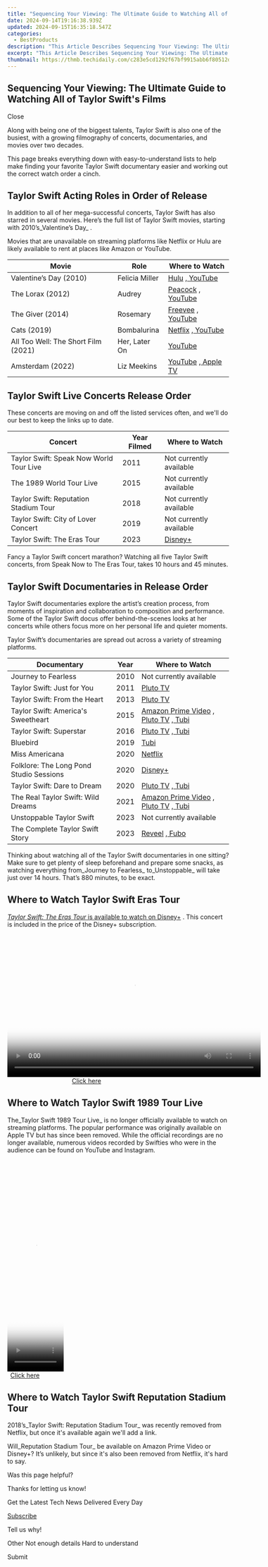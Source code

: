 ```yaml
---
title: "Sequencing Your Viewing: The Ultimate Guide to Watching All of Taylor Swift's Films"
date: 2024-09-14T19:16:38.939Z
updated: 2024-09-15T16:35:18.547Z
categories:
  - BestProducts
description: "This Article Describes Sequencing Your Viewing: The Ultimate Guide to Watching All of Taylor Swift's Films"
excerpt: "This Article Describes Sequencing Your Viewing: The Ultimate Guide to Watching All of Taylor Swift's Films"
thumbnail: https://thmb.techidaily.com/c283e5cd1292f67bf9915abb6f80512d4b71e72814dc3723834abc073685ea0d.jpg
---
```


## Sequencing Your Viewing: The Ultimate Guide to Watching All of Taylor Swift's Films

Close 

 Along with being one of the biggest talents, Taylor Swift is also one of the busiest, with a growing filmography of concerts, documentaries, and movies over two decades.

 This page breaks everything down with easy-to-understand lists to help make finding your favorite Taylor Swift documentary easier and working out the correct watch order a cinch.  

##  Taylor Swift Acting Roles in Order of Release 

 In addition to all of her mega-successful concerts, Taylor Swift has also starred in several movies. Here’s the full list of Taylor Swift movies, starting with 2010’s_Valentine’s Day_ .

 Movies that are unavailable on streaming platforms like Netflix or Hulu are likely available to rent at places like Amazon or YouTube.

| **Movie**                           | **Role**       | **Where to Watch**                                                                                                                                                                                                             |
| ----------------------------------- | -------------- | ------------------------------------------------------------------------------------------------------------------------------------------------------------------------------------------------------------------------------ |
| Valentine’s Day (2010)              | Felicia Miller | [ Hulu](https://www.hulu.com/movie/030c1fc1-5bc9-4667-926d-778bc512b2af) ,[ YouTube](https://www.youtube.com/watch?v=Nmwz3R%5FlT7I)                                                                                            |
| The Lorax (2012)                    | Audrey         | [ Peacock](https://www.peacocktv.com/watch/asset/movies/dr.-seuss-the-lorax/e0f8ebb6-fd78-354d-b071-f1eeed863e91) ,[ YouTube](https://www.youtube.com/watch?v=HVi6jOfxG4M)                                                     |
| The Giver (2014)                    | Rosemary       | [ Freevee](https://www.amazon.com/gp/video/detail/0LXZONXW0VJYXW84R1A640CV9S/?tag=lifewire-onsite-prod-20&ascsubtag=8575589%7Cn5daf7556c3aa483f875268f13c8c5ee517%7C) ,[ YouTube](https://www.youtube.com/watch?v=OcsLAVRCAlM) |
| Cats (2019)                         | Bombalurina    | [ Netflix](https://www.netflix.com/watch/81140928) ,[ YouTube](https://www.youtube.com/watch?v=gPpTEm478b4)                                                                                                                    |
| All Too Well: The Short Film (2021) | Her, Later On  | [ YouTube](https://www.youtube.com/watch?v=tollGa3S0o8)                                                                                                                                                                        |
| Amsterdam (2022)                    | Liz Meekins    | [ YouTube](https://www.youtube.com/watch?v=XxER3qZ8lBg) ,[ Apple TV](https://tv.apple.com/us/movie/amsterdam/umc.cmc.1ddrci9dbo73nxfmqenqakk9l)                                                                                |

##  Taylor Swift Live Concerts Release Order 

 These concerts are moving on and off the listed services often, and we'll do our best to keep the links up to date.

| **Concert**                             | **Year Filmed** | **Where to Watch**                                                                                    |
| --------------------------------------- | --------------- | ----------------------------------------------------------------------------------------------------- |
| Taylor Swift: Speak Now World Tour Live | 2011            | Not currently available                                                                               |
| The 1989 World Tour Live                | 2015            | Not currently available                                                                               |
| Taylor Swift: Reputation Stadium Tour   | 2018            | Not currently available                                                                               |
| Taylor Swift: City of Lover Concert     | 2019            | Not currently available                                                                               |
| Taylor Swift: The Eras Tour             | 2023            | [ Disney+](https://www.disneyplus.com/movies/taylor-swift-the-eras-tour-taylors-version/OHLx94HKtS6X) |

 Fancy a Taylor Swift concert marathon? Watching all five Taylor Swift concerts, from Speak Now to The Eras Tour, takes 10 hours and 45 minutes.

##  Taylor Swift Documentaries in Release Order 

 Taylor Swift documentaries explore the artist’s creation process, from moments of inspiration and collaboration to composition and performance. Some of the Taylor Swift docus offer behind-the-scenes looks at her concerts while others focus more on her personal life and quieter moments.

 Taylor Swift’s documentaries are spread out across a variety of streaming platforms.  

| **Documentary**                         | **Year** | **Where to Watch**                                                                                                                                                                                                                                                                                                                                                                                                                                                                                                                                                                                                                                                                                                                                                                                                         |
| --------------------------------------- | -------- | -------------------------------------------------------------------------------------------------------------------------------------------------------------------------------------------------------------------------------------------------------------------------------------------------------------------------------------------------------------------------------------------------------------------------------------------------------------------------------------------------------------------------------------------------------------------------------------------------------------------------------------------------------------------------------------------------------------------------------------------------------------------------------------------------------------------------- |
| Journey to Fearless                     | 2010     | Not currently available                                                                                                                                                                                                                                                                                                                                                                                                                                                                                                                                                                                                                                                                                                                                                                                                    |
| Taylor Swift: Just for You              | 2011     | [ Pluto TV](https://pluto.tv/en/on-demand/movies/taylor-swift-just-for-you-2018-1-1/details)                                                                                                                                                                                                                                                                                                                                                                                                                                                                                                                                                                                                                                                                                                                               |
| Taylor Swift: From the Heart            | 2013     | [ Pluto TV](https://pluto.tv/en/on-demand/movies/59111b48c0ac8380b3d1c0bb)                                                                                                                                                                                                                                                                                                                                                                                                                                                                                                                                                                                                                                                                                                                                                 |
| Taylor Swift: America's Sweetheart      | 2015     | [ Amazon Prime Video](https://www.amazon.com/Taylor-Swift-Sweetheart-Dan-Wooton/dp/B07D6YRTHW?tag=lifewire-onsite-prod-20&ascsubtag=8575589%7Cn5daf7556c3aa483f875268f13c8c5ee517%7C) ,[ Pluto TV](https://pluto.tv/en/search/details/movies/5bc75bea3cc88f8b8059e1b8) ,[ Tubi](https://tubitv.com/movies/456000/taylor-swift-america-s-sweetheart)                                                                                                                                                                                                                                                                                                                                                                                                                                                                        |
| Taylor Swift: Superstar                 | 2016     | [ Pluto TV](https://pluto.tv/en/search/details/movies/5c4250ac5099ad3c4bff1e46) ,[ Tubi](https://tubitv.com/movies/455974/taylor-swift-superstar)                                                                                                                                                                                                                                                                                                                                                                                                                                                                                                                                                                                                                                                                          |
| Bluebird                                | 2019     | [ Tubi](https://tubitv.com/movies/581243/bluebird)                                                                                                                                                                                                                                                                                                                                                                                                                                                                                                                                                                                                                                                                                                                                                                         |
| Miss Americana                          | 2020     | [ Netflix](https://www.netflix.com/title/81028336)                                                                                                                                                                                                                                                                                                                                                                                                                                                                                                                                                                                                                                                                                                                                                                         |
| Folklore: The Long Pond Studio Sessions | 2020     | [ Disney+](https://www.disneyplus.com/movies/folklore-the-long-pond-studio-sessions/3Xlc0EjKtKpp)                                                                                                                                                                                                                                                                                                                                                                                                                                                                                                                                                                                                                                                                                                                          |
| Taylor Swift: Dare to Dream             | 2020     | [ Pluto TV](https://pluto.tv/en/search/details/movies/62b4ae6f04ca3000133343d0) ,[ Tubi](https://tubitv.com/movies/640980/taylor-swift-dare-to-dream)                                                                                                                                                                                                                                                                                                                                                                                                                                                                                                                                                                                                                                                                      |
| The Real Taylor Swift: Wild Dreams      | 2021     | [ Amazon Prime Video](https://www.amazon.com/Real-Taylor-Swift-Wild-Dreams/dp/B09KHPBS7J/ref=sr%5F1%5F2?crid=3GI6L4880FSYS&dib=eyJ2IjoiMSJ9.-rkE-yKcw%5FCpjf59DdBrTA3bKk-VFc3FAkb6nh-1ExUrrEEgtnMDSLCDeTBMwGsnPJLSv5Wlio6AR4XL2r3%5FnFmQj0I5zk6PWs%5F6GJhtB%5FCPYsQ%5Fqm-IyFBaUq673i0TM%5FvBKT9GlShyndmvxifaqfHdty-FAdYa3okvIr8BNDMpW7Bw2wxPatna1Ortjw%5F0XY2KmC16FK7BAvo5JgAYBYa0itPcdH2lVHEEFw%5FeRt0.P31QlMAR9pZ6xGw9pCY7fjVhhclz72d7wIilN0totEI&dib%5Ftag=se&keywords=wild+dreams&qid=1712386925&s=instant-video&sprefix=wild+dream%2Cinstant-video%2C107&sr=1-2&tag=lifewire-onsite-prod-20&ascsubtag=8575589%7Cn5daf7556c3aa483f875268f13c8c5ee517%7C) ,[ Pluto TV](https://pluto.tv/en/search/details/movies/636ec74bdf7dfa0013503acd) ,[ Tubi](https://tubitv.com/movies/645250/the-real-taylor-swift-wild-dreams) |
| Unstoppable Taylor Swift                | 2023     | Not currently available                                                                                                                                                                                                                                                                                                                                                                                                                                                                                                                                                                                                                                                                                                                                                                                                    |
| The Complete Taylor Swift Story         | 2023     | [ Reveel](https://reveel.net/programs/1302645/1302645) ,[ Fubo](https://www.fubo.tv/welcome/program/SH049384150000/the-complete-taylor-swift-story)                                                                                                                                                                                                                                                                                                                                                                                                                                                                                                                                                                                                                                                                        |

 Thinking about watching all of the Taylor Swift documentaries in one sitting? Make sure to get plenty of sleep beforehand and prepare some snacks, as watching everything from_Journey to Fearless_ to_Unstoppable_ will take just over 14 hours. That’s 880 minutes, to be exact.

##  Where to Watch Taylor Swift Eras Tour 

[ _Taylor Swift: The Eras Tour_ is available to watch on Disney+](https://www.disneyplus.com/browse/entity-48f31304-ed30-47af-8c7e-83f825129b10) . This concert is included in the price of the Disney+ subscription.

<!-- affiliate ads begin -->
<span id="1160850">
					<video width="576" height="324" style="cursor:pointer"
           poster="//a.impactradius-go.com/display-clicktoplayimage/1160850.png"
           onclick="if(!this.playClicked){this.play();this.setAttribute('controls',true);this.playClicked=true;}">
	   <source src="//a.impactradius-go.com/display-ad/14559-1160850">
	   <img src="//a.impactradius-go.com/display-clicktoplayimage/1160850.png" style="border: none; height: 100%; width: 100%; object-fit: contain">
	</video>
	<div style="width:360px;text-align:center"><a href="javascript:window.open(decodeURIComponent('https%3A%2F%2Fpropmoneyinc.pxf.io%2Fc%2F5597632%2F1160850%2F14559'), '_blank');void(0);">Click here</a></div>
</span>
<img height="0" width="0" src="https://imp.pxf.io/i/5597632/1160850/14559" style="position:absolute;visibility:hidden;" border="0" />
<!-- affiliate ads end -->

##  Where to Watch Taylor Swift 1989 Tour Live 

 The_Taylor Swift 1989 Tour Live_ is no longer officially available to watch on streaming platforms. The popular performance was originally available on Apple TV but has since been removed. While the official recordings are no longer available, numerous videos recorded by Swifties who were in the audience can be found on YouTube and Instagram.  

<!-- affiliate ads begin -->
<span id="1993651">
					<video width="128" height="480" style="cursor:pointer"
           poster="//a.impactradius-go.com/display-clicktoplayimage/1993651.png"
           onclick="if(!this.playClicked){this.play();this.setAttribute('controls',true);this.playClicked=true;}">
	   <source src="//a.impactradius-go.com/display-ad/22993-1993651">
	   <img src="//a.impactradius-go.com/display-clicktoplayimage/1993651.png" style="border: none; height: 100%; width: 100%; object-fit: contain">
	</video>
	<div style="width:80px;text-align:center"><a href="javascript:window.open(decodeURIComponent('https%3A%2F%2Fhomestyler.sjv.io%2Fc%2F5597632%2F1993651%2F22993'), '_blank');void(0);">Click here</a></div>
</span>
<img height="0" width="0" src="https://imp.pxf.io/i/5597632/1993651/22993" style="position:absolute;visibility:hidden;" border="0" />
<!-- affiliate ads end -->

##  Where to Watch Taylor Swift Reputation Stadium Tour 

 2018’s_Taylor Swift: Reputation Stadium Tour_ was recently removed from Netflix, but once it's available again we'll add a link.

 Will_Reputation Stadium Tour_ be available on Amazon Prime Video or Disney+? It’s unlikely, but since it's also been removed from Netflix, it's hard to say.

Was this page helpful?

Thanks for letting us know!

 Get the Latest Tech News Delivered Every Day

[ Subscribe ](https://www.lifewire.com/#) 

Tell us why!

 Other  Not enough details  Hard to understand 

 Submit 

<ins class="adsbygoogle"
     style="display:block"
     data-ad-format="autorelaxed"
     data-ad-client="ca-pub-7571918770474297"
     data-ad-slot="1223367746"></ins>

<ins class="adsbygoogle"
     style="display:block"
     data-ad-client="ca-pub-7571918770474297"
     data-ad-slot="8358498916"
     data-ad-format="auto"
     data-full-width-responsive="true"></ins>




